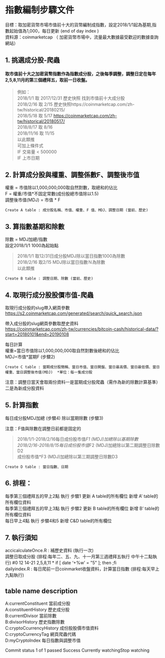 
# 指數編制步驟文件

目標：取加密貨幣市場市值前十大的貨幣編制成指數，設定2018/1/1起為基期,指數起始值為1,000，每日更新 (end of day index ) <br />
資料源：coinmarketcap （ 加密貨幣市場中，流量最大數據最受歡迎的數據查詢網站）

## 1.	挑選成分股-爬蟲

#### 取市值前十大之加密貨幣指數作為指數成分股，之後每季調整，調整日定在每年2,5,8,11月的第三個禮拜五，取前一日收盤。 

>例如：<br />
2018/1/1  取 2017/12/31 歷史快照 找到市值前十大成分股 <br />
2018/2/16 取 2/15 歷史快照https://coinmarketcap.com/zh-tw/historical/20180215/ <br />
2018/5/18 取 5/17 https://coinmarketcap.com/zh-tw/historical/20180517/ <br />
2018/8/17 取 8/16 <br />
2018/11/16 取 11/15 <br />
以此類推 <br />
可加上條件式  <br />
IF 交易量 < 500000 <br />
IF 上市日期  <br />

## 2.	計算成分股與權重、調整係數F、調整後市值

權重 = 市值除以1,000,000,000取自然對數，取總和的佔比 <br/>
F  = 權重/市值*不固定常數(成份股總市值除以1.5) <br/>
調整後市值(MDJ) = 市值 * F  <br/>

`Create A table : 成分股名稱、市值、權重、F 值、MDJ、調整日期 (當前、歷史)  `<br/>



## 3.	算指數基期和除數
除數 = MDJ加總/指數 <br/> 
設定2018/1/1 1000為起始點 <br/> 
>2018/1/1 取12/31日成分股MDJ除以當日指數1000為除數 <br/> 
2018/2/16 取2/15 MDJ除以當日指數Ｎ為除數 <br/> 
以此類推 <br/> 

`Create B table : 調整日期、除數 (當前、歷史) `

## 4.	取現行成分股股價市值-爬蟲

取現行成分股的slug帶入網頁參數 
https://s2.coinmarketcap.com/generated/search/quick_search.json <br />

帶入成分股的slug網頁參數取歷史資料 <br />
https://coinmarketcap.com/zh-tw/currencies/bitcoin-cash/historical-data/?start=20180101&end=20190108 <br />

每日計算 <br />
權重=當日市值除以1,000,000,000取自然對數後總和的佔比 <br />
MDJ=市值*當期F (步驟2) <br />

`Create C table : 當期成分股簡稱、當日市值、當日開盤、當日最高價、當日最低價、當日權重、當日調整後市值(MDJ)  *單位：每一隻成分股 ` <br />
 
注意：調整日當天會取兩份資料一是當期成分股爬蟲（需作為新的除數計算基準）二是為新成分股資料

## 5.	計算指數
每日成分股MDJ加總 (步驟4) 除以當期除數 (步驟3) <br />

注意：F值與除數在調整日前都是固定的 <br />


>2018/1/1-2018/2/16每日成份股市值*F1 (MDJ)加總除以基期除數  <br />
2018/2/16-2018/8/15每日成份股市值*F2 (MDJ)加總除以第二期調整日除數D2 <br />
成份股市值*F3 (MDJ)加總除以第三期調整日除數D3 <br />

`Create D table : 當日指數、日期`

## 6. 排程：
每季第三個禮拜五的早上2點 執行 步驟1 更新 A table的所有欄位 新增 A’ table的所有欄位資料 <br />
每季第三個禮拜五的早上3點 執行 步驟2 更新 B table的所有欄位 新增 B’ table的所有欄位資料  <br />
每日早上4點 執行 步驟4和5 新增 C&D table的所有欄位 <br />

## 7. 執行須知

accicalculateOnce.R : 補歷史資料 (執行一次)<br />
調整日取成分股 (排程:每年二、五、九、十一月第三週禮拜五執行 中午十二點執行) #0 12 14-21 2,5,8,11 * if [ date ‘+\%w’ = "5" ]; then <Rscript currentConstituent.R >;fi <br />
dailyindex.R : 每日爬前一日coinmarket收盤資料，計算當日指數 (排程:每天早上九點執行) <br />
 
## table name	description

A:currentConstituent	當前成分股 <br />
A:constituentHistory	歷史成分股 <br />
B:currentDivisor	當前除數 <br />
B:divisorHistory	歷史指數除數 <br />
C:cryptoCcurrencyHistory	成份股股價市值資料 <br />
C:cryptoCurrencyTag	網頁爬蟲代碼 <br />
D:myCryptoIndex	每日指數與調整市值 <br />

Commit status 1 of 1 passed Success
Currently watchingStop watching
